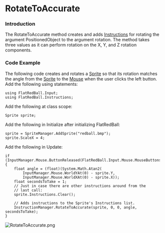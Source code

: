 # RotateToAccurate

### Introduction

The RotateToAccurate method creates and adds [Instructions](../../../../frb/docs/index.php) for rotating the argument PositionedObject to the argument rotation. The method takes three values as it can perform rotation on the X, Y, and Z rotation components.

### Code Example

The following code creates and rotates a [Sprite](../../../../frb/docs/index.php) so that its rotation matches the angle from the [Sprite](../../../../frb/docs/index.php) to the [Mouse](../../../../frb/docs/index.php) when the user clicks the left button. Add the following using statements:

```
using FlatRedBall.Input;
using FlatRedBall.Instructions;
```

Add the following at class scope:

```
Sprite sprite;
```

Add the following in Initialize after initializing FlatRedBall:

```
sprite = SpriteManager.AddSprite("redball.bmp");
sprite.ScaleX = 4;
```

Add the following in Update:

```
if (InputManager.Mouse.ButtonReleased(FlatRedBall.Input.Mouse.MouseButtons.LeftButton))
{
    float angle = (float)(System.Math.Atan2(
        InputManager.Mouse.WorldYAt(0) - sprite.Y,
        InputManager.Mouse.WorldXAt(0) - sprite.X));
    float secondsToTake = 1;
    // Just in case there are other instructions around from the 
    // last call: 
    sprite.Instructions.Clear();

    // Adds instructions to the Sprite's Instructions list. 
    InstructionManager.RotateToAccurate(sprite, 0, 0, angle, secondsToTake); 
}
```

![RotateToAccurate.png](../../../../.gitbook/assets/migrated\_media-RotateToAccurate.png)
